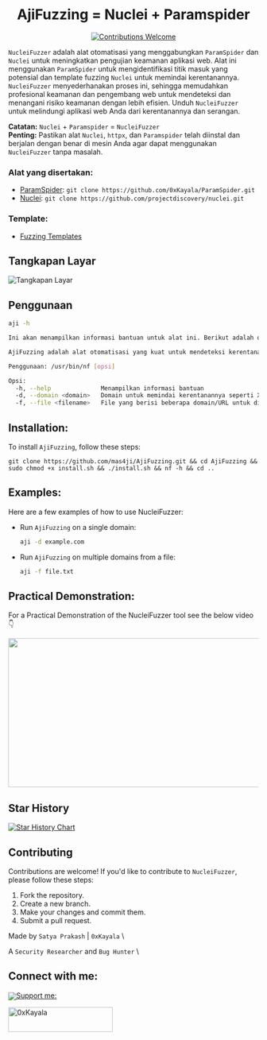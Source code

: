 <h1 align="center"> 
  AjiFuzzing = Nuclei + Paramspider
  <br>
</h1>

<p align="center">
  <a href="https://github.com/mas4ji/AjiFuzzing/issues">
    <img src="https://img.shields.io/badge/contributions-welcome-brightgreen.svg?style=flat" alt="Contributions Welcome">
  </a>
</p>

`NucleiFuzzer` adalah alat otomatisasi yang menggabungkan `ParamSpider` dan `Nuclei` untuk meningkatkan pengujian keamanan aplikasi web. Alat ini menggunakan `ParamSpider` untuk mengidentifikasi titik masuk yang potensial dan template fuzzing `Nuclei` untuk memindai kerentanannya. `NucleiFuzzer` menyederhanakan proses ini, sehingga memudahkan profesional keamanan dan pengembang web untuk mendeteksi dan menangani risiko keamanan dengan lebih efisien. Unduh `NucleiFuzzer` untuk melindungi aplikasi web Anda dari kerentanannya dan serangan.

**Catatan:** `Nuclei` + `Paramspider` = `NucleiFuzzer`  
**Penting:** Pastikan alat `Nuclei`, `httpx`, dan `Paramspider` telah diinstal dan berjalan dengan benar di mesin Anda agar dapat menggunakan `NucleiFuzzer` tanpa masalah.

### Alat yang disertakan:
- [ParamSpider](https://github.com/0xKayala/ParamSpider): `git clone https://github.com/0xKayala/ParamSpider.git`  
- [Nuclei](https://github.com/projectdiscovery/nuclei): `git clone https://github.com/projectdiscovery/nuclei.git`

### Template:
- [Fuzzing Templates](https://github.com/mas4ji/fuzzing-templates)

## Tangkapan Layar
![Tangkapan Layar](https://github.com/0xKayala/NucleiFuzzer/assets/16838353/d29d18e2-e5b4-4f5f-b1fd-351167fa7c31)

## Penggunaan

```sh
aji -h

Ini akan menampilkan informasi bantuan untuk alat ini. Berikut adalah opsi yang didukung:

AjiFuzzing adalah alat otomatisasi yang kuat untuk mendeteksi kerentanannya seperti XSS, SQLi, SSRF, Open-Redirect, dll. pada aplikasi web.

Penggunaan: /usr/bin/nf [opsi]

Opsi:
  -h, --help              Menampilkan informasi bantuan
  -d, --domain <domain>   Domain untuk memindai kerentanannya seperti XSS, SQLi, SSRF, Open-Redirect, dll.
  -f, --file <filename>   File yang berisi beberapa domain/URL untuk dipindai
```

## Installation:

To install `AjiFuzzing`, follow these steps:

```
git clone https://github.com/mas4ji/AjiFuzzing.git && cd AjiFuzzing && sudo chmod +x install.sh && ./install.sh && nf -h && cd ..
```

## Examples:

Here are a few examples of how to use NucleiFuzzer:

- Run `AjiFuzzing` on a single domain:

  ```sh
  aji -d example.com
  ```

- Run `AjiFuzzing` on multiple domains from a file:

  ```sh
  aji -f file.txt
  ```

## Practical Demonstration:

For a Practical Demonstration of the NucleiFuzzer tool see the below video 👇 <br>

[<img src="https://img.youtube.com/vi/2K2gTCHt6kg/hqdefault.jpg" width="600" height="300"/>](https://www.youtube.com/embed/2K2gTCHt6kg)

## Star History

[![Star History Chart](https://api.star-history.com/svg?repos=0xKayala/NucleiFuzzer&type=Date)](https://star-history.com/#0xKayala/NucleiFuzzer&Date)

## Contributing

Contributions are welcome! If you'd like to contribute to `NucleiFuzzer`, please follow these steps:

1. Fork the repository.
2. Create a new branch.
3. Make your changes and commit them.
4. Submit a pull request.

Made by
`Satya Prakash` | `0xKayala` \

A `Security Researcher` and `Bug Hunter` \

## Connect with me:
<p align="left">
<a href="https://linkedin.com/in/mas4ji" target="blank"><img align="center" src="https://raw.githubusercontent.com/rahuldkjain/github-profile-readme-
</p>

## Support me:
<p><a href="https://www.buymeacoffee.com/mas4ji"> <img align="left" src="https://cdn.buymeacoffee.com/buttons/v2/default-yellow.png" height="50" width="210" alt="0xKayala" /></a></p><br><br>
